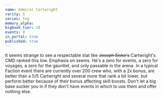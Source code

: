 ```yaml
---
name: Admiral Cartwright
rarity: 5
series: tng
memory_alpha:
bigbook_tier: 10
events: 0
in_portal: true
published: true
---
```


It seems strange to see a respectable stat like ~~Joseph Sisko's~~ Cartwright's CMD ranked this low. Emphasis on seems. He's a zero for events, a zero for voyages, a zero for the gauntlet, and only passable in the arena. In a typical Faction event there are currently over 200 crew who, with a 2x bonus, are better than a 5/5 Cartwright and several more that rank a bit lower, but perform better because of their bonus affecting skill boosts. Don't let a big base sucker you in if they don't have events in which to use them and offer nothing else.
